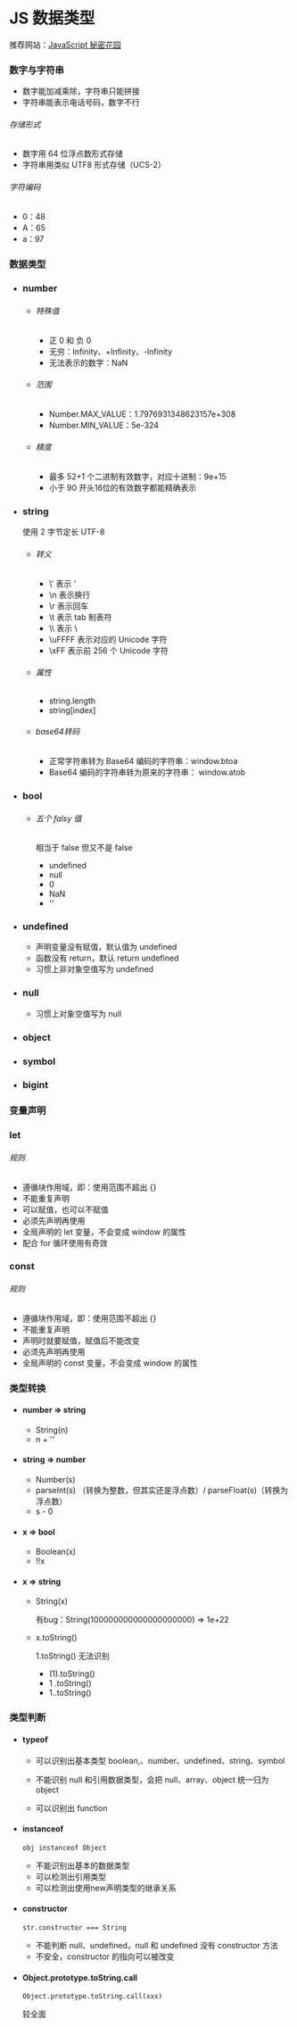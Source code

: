# JS 数据类型

推荐网站：[JavaScript 秘密花园](https://bonsaiden.github.io/JavaScript-Garden/zh/)

### 数字与字符串

* 数字能加减乘除，字符串只能拼接
* 字符串能表示电话号码，数字不行

###### 存储形式

* 数字用 64 位浮点数形式存储
* 字符串用类似 UTF8 形式存储（UCS-2）

###### 字符编码

* 0：48
* A：65
* a：97

### 数据类型

* ### number

  * ###### 特殊值

    * 正 0 和 负 0
    * 无穷：Infinity、+Infinity、-Infinity
    * 无法表示的数字：NaN

  * ###### 范围

    * Number.MAX_VALUE：1.7976931348623157e+308
    * Number.MIN_VALUE：5e-324

  * ###### 精度

    * 最多 52+1 个二进制有效数字，对应十进制：9e+15
    * 小于 90 开头16位的有效数字都能精确表示

* ### string

  使用 2 字节定长 UTF-8  

  * ###### 转义

    * \\' 表示 '
    * \\n 表示换行
    * \\r 表示回车
    * \\t 表示 tab 制表符
    * \\\ 表示 \
    * \\uFFFF 表示对应的 Unicode 字符
    * \\xFF 表示前 256 个 Unicode 字符

  * ###### 属性

    * string.length
    * string[index]

  * ###### base64转码

    * 正常字符串转为 Base64 编码的字符串：window.btoa
    * Base64 编码的字符串转为原来的字符串： window.atob

* ### bool

  * ###### 五个 falsy 值

    相当于 false 但又不是 false

    * undefined
    * null
    * 0
    * NaN
    * ''

* ### undefined

  * 声明变量没有赋值，默认值为 undefined
  * 函数没有 return，默认 return undefined
  * 习惯上非对象空值写为 undefined

* ### null

  * 习惯上对象空值写为 null

* ### object

* ### symbol

* ### bigint

### 变量声明

### let

###### 规则

* 遵循块作用域，即：使用范围不超出 {}
* 不能重复声明
* 可以赋值，也可以不赋值
* 必须先声明再使用
* 全局声明的 let 变量，不会变成 window 的属性
* 配合 for 循环使用有奇效

### const

###### 规则

* 遵循块作用域，即：使用范围不超出 {}
* 不能重复声明
* 声明时就要赋值，赋值后不能改变
* 必须先声明再使用
* 全局声明的 const 变量，不会变成 window 的属性

### 类型转换

* #### number => string

  * String(n)
  * n + ''

* #### string => number

  * Number(s)
  * parseInt(s) （转换为整数，但其实还是浮点数）/ parseFloat(s)（转换为浮点数）
  * s - 0

* #### x => bool

  * Boolean(x)
  * !!x

* #### x => string

  * String(x)

    有bug：String(100000000000000000000) => 1e+22

  * x.toString()

    1.toString() 无法识别

    * (1).toString()
    * 1 .toString()
    * 1..toString()

### 类型判断

* #### typeof

  * 可以识别出基本类型 boolean,、number、undefined、string、symbol

  * 不能识别 null 和引用数据类型，会把 null、array、object 统一归为 object 
  * 可以识别出 function

* #### instanceof

  `obj instanceof Object`

  * 不能识别出基本的数据类型
  * 可以检测出引用类型
  * 可以检测出使用new声明类型的继承关系

* #### constructor

  `str.constructor === String`

  * 不能判断 null、undefined，null 和 undefined 没有 constructor 方法
  * 不安全，constructor 的指向可以被改变

* #### Object.prototype.toString.call

  `Object.prototype.toString.call(xxx)`

  较全面

  